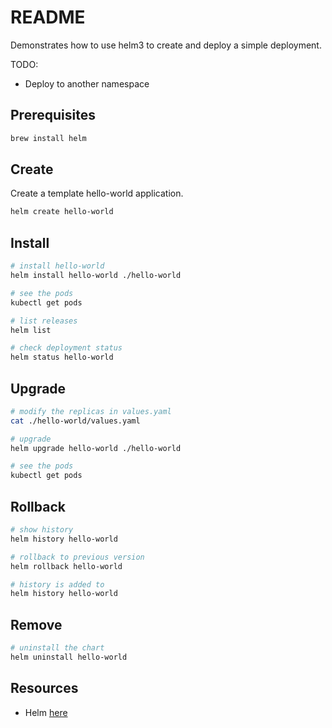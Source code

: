 # README

Demonstrates how to use helm3 to create and deploy a simple deployment.  

TODO:

* Deploy to another namespace

## Prerequisites

```sh
brew install helm
```

## Create

Create a template hello-world application.  

```sh
helm create hello-world  
```

## Install

```sh
# install hello-world
helm install hello-world ./hello-world

# see the pods 
kubectl get pods

# list releases
helm list

# check deployment status
helm status hello-world
```

## Upgrade

```sh
# modify the replicas in values.yaml 
cat ./hello-world/values.yaml

# upgrade
helm upgrade hello-world ./hello-world

# see the pods 
kubectl get pods
```

## Rollback

```sh
# show history
helm history hello-world

# rollback to previous version
helm rollback hello-world

# history is added to
helm history hello-world
```

## Remove

```sh
# uninstall the chart
helm uninstall hello-world
```

## Resources

* Helm [here](https://helm.sh/)  
